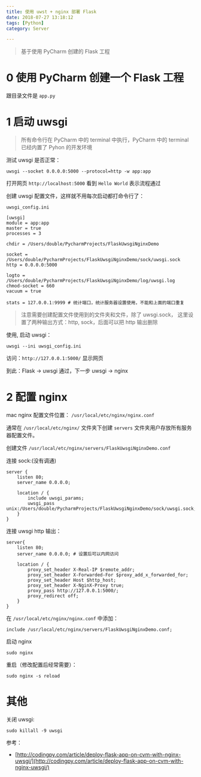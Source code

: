 ```yaml
---
title: 使用 uwst + nginx 部署 Flask
date: 2018-07-27 13:18:12
tags: [Python]
category: Server

---
```


>基于使用 PyCharm 创建的 Flask 工程


# 0 使用 PyCharm 创建一个 Flask 工程

跟目录文件是 `app.py`

# 1 启动 uwsgi

>所有命令行在 PyCharm 中的 terminal 中执行，PyCharm 中的 terminal 已经内置了 Pyhon 的开发环境

测试 uwsgi 是否正常：

```
uwsgi --socket 0.0.0.0:5000 --protocol=http -w app:app
```

打开网页 `http://localhost:5000` 看到 `Hello World` 表示流程通过

创建 uwsgi 配置文件，这样就不用每次启动都打命令行了：

`uwsgi_config.ini`

```
[uwsgi]
module = app:app
master = true
processes = 3

chdir = /Users/double/PycharmProjects/FlaskUwsgiNginxDemo

socket = /Users/double/PycharmProjects/FlaskUwsgiNginxDemo/sock/uwsgi.sock
http = 0.0.0.0:5000

logto = /Users/double/PycharmProjects/FlaskUwsgiNginxDemo/log/uwsgi.log
chmod-socket = 660
vacuum = true

stats = 127.0.0.1:9999 # 统计端口，统计服务器设置使用，不能和上面的端口重复
```

>注意需要创建配置文件使用到的文件夹和文件，除了 uwsgi.sock，
>这里设置了两种输出方式：http, sock，后面可以把 http 输出删除

使用, 启动 uwsgi：

```
uwsgi --ini uwsgi_config.ini
```

访问：`http://127.0.0.1:5000/` 显示网页

到此：Flask -> uwsgi 通过，下一步 uwsgi -> nginx

# 2 配置 nginx

mac nginx 配置文件位置： `/usr/local/etc/nginx/nginx.conf`

通常在 `/usr/local/etc/nginx/` 文件夹下创建 `servers` 文件夹用户存放所有服务器配置文件。

创建文件 `/usr/local/etc/nginx/servers/FlaskUwsgiNginxDemo.conf`

连接 sock:(没有调通)

```
server {
    listen 80;
    server_name 0.0.0.0;

    location / {
        include uwsgi_params;
        uwsgi_pass unix:/Users/double/PycharmProjects/FlaskUwsgiNginxDemo/sock/uwsgi.sock;
    }
}
```

连接 uwsgi http 输出：

```
server{  
    listen 80;
    server_name 0.0.0.0; # 设置后可以内网访问

    location / {  
        proxy_set_header X-Real-IP $remote_addr;  
        proxy_set_header X-Forwarded-For $proxy_add_x_forwarded_for;  
        proxy_set_header Host $http_host;  
        proxy_set_header X-NginX-Proxy true;  
        proxy_pass http://127.0.0.1:5000/;
        proxy_redirect off;  
    }
}
```



在 `/usr/local/etc/nginx/nginx.conf` 中添加：

```
include /usr/local/etc/nginx/servers/FlaskUwsgiNginxDemo.conf;
```

启动 nginx

```
sudo nginx
```

重启（修改配置后经常需要）：

```
sudo nginx -s reload
```


# 其他

关闭 uwsgi:

```
sudo killall -9 uwsgi
```










参考：

- [http://codingpy.com/article/deploy-flask-app-on-cvm-with-nginx-uwsgi/](http://codingpy.com/article/deploy-flask-app-on-cvm-with-nginx-uwsgi/)

